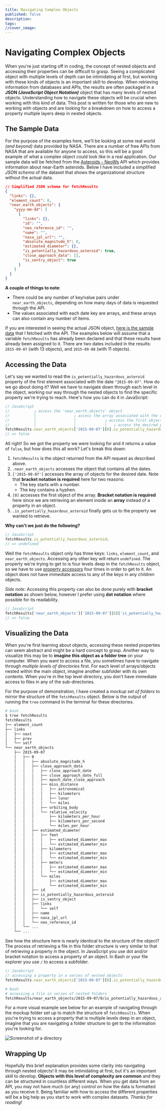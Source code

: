 ```yaml
---
title: Navigating Complex Objects
published: false
description: 
tags: 
//cover_image:
---
```


# Navigating Complex Objects

When you're just starting off in coding, the concept of nested objects and accessing their properties can be difficult to grasp. Seeing a complicated object with multiple levels of depth can be intimidating at first, but working with these kinds of objects is an important skill to develop. When retrieving information from databases and APIs, the results are often packaged in a **JSON *(JavaScript Object Notation)*** object that has many levels of nested objects. Understanding how to navigate these objects will be crucial when working with this kind of data. This post is written for those who are new to working with objects and are looking for a breakdown on how to access a property multiple layers deep in nested objects.

## The Sample Data

For the purpose of the examples here, we'll be looking at some real world *(and beyond)* data provided by NASA. There are a number of free APIs from NASA that are available for anyone to access, so this will be a good example of what a complex object could look like in a real application. Our sample data will be fetched from the [Asteroids - NeoWs](https://api.nasa.gov/#asteroids-neows) API which provides information about near-Earth asteroids. Below I have included a simplified *JSON schema* of the dataset that shows the organizational structure without the actual data. 

```json
// Simplified JSON schema for fetchResults
{
  "links": {},
  "element_count": 0,
  "near_earth_objects": {
    "yyyy-mm-dd": [
      {
        "links": {},
        "id": "",
        "neo_reference_id": "",
        "name": "",
        "nasa_jpl_url": "",
        "absolute_magnitude_h": 0,
        "estimated_diameter": {},
        "is_potentially_hazardous_asteroid": true,
        "close_approach_data": [],
        "is_sentry_object": true
      }
    ]
  }
}
```

**A couple of things to note**:
- There could be any number of key/value pairs under `near_earth_objects`, depending on how many days of data is requested through the API.
- The values associated with each date key are arrays, and these arrays can also contain any number of items.

If you are interested in seeing the actual JSON object, [here is the sample data](./sample-data.json) that I fetched with the API. The examples below will assume that a variable `fetchResults` has already been declared and that these results have already been assigned to it. There are two dates included in the results: `2015-09-07` (with 13 objects), and `2015-09-08` (with 11 objects).


## Accessing the Data

Let's say we wanted to read the `is_potentially_hazardous_asteroid` property of the first element associated with the date `"2015-09-07"`. How do we go about doing it? Well we have to navigate down through each level in the object, working our way through the nested objects to find the specific property we're trying to reach. Here's how you can do it in JavaScript:

```jsx
// JavaScript
//           ┌ access the 'near_earth_objects' object
//           │                 ┌ access the array associated with the desired date
//           │                 │             ┌ acccess the first object in the array
//           │                 │             │   ┌ access the desired property
fetchResults.near_earth_objects['2015-09-07'][0].is_potentially_hazardous_asteroid;
// => false
```

All right! So we got the property we were looking for and it returns a value of `false`, but how does this all work? Let's break this down:
1. `fetchResults` is the object returned from the API request as described above.
1. `.near_earth_objects` accesses the object that contains all the dates.
1. `['2015-09-07']` accesses the array of objects for the desired date. Note that **bracket notation is required** here for two reasons:
    - The key starts with a number.
    - The key contains a hyphen.
1. `[0]` accesses the first object of the array. **Bracket notation is required** here since we are retrieving an element inside an **array** instead of a property in an object.
1. `.is_potentially_hazardous_asteroid` finally gets us to the property we wanted to retrieve.

**Why can't we just do the following?**

```jsx
// JavaScript
fetchResults.is_potentially_hazardous_asteroid;
// => undefined
```

Well the `fetchResults` object only has three keys: `links`, `element_count`, and `near_earth_objects`. Accessing any other key will return `undefined`. The property we're trying to get to is four levels deep in the `fetchResults` object, so we have to use [property accessors](https://developer.mozilla.org/en-US/docs/Web/JavaScript/Reference/Operators/Property_accessors) four times in order to get to it. An object does not have immediate access to any of the keys in any children objects. 

*Side note*: Accessing this property can also be done purely with **bracket notation** as shown below, however I prefer using **dot notation** where possible for its readability.

```jsx
// JavaScript
fetchResults['near_earth_objects']['2015-09-07'][0]['is_potentially_hazardous_asteroid'];
// => false
```

## Visualizing the Data

When you're first learning about objects, accessing these nested properties can seem abstract and might be a hard concept to grasp. Another way to visualize this may be to **imagine this object as a folder tree** on your computer. When you want to access a file, you sometimes have to navigate through *multiple levels of directories* first. For each level of arrays/objects nested within the main object, imagine another subfolder with its own contents. When you're in the top level directory, you don't have immediate access to files in any of the sub-directories. 

For the purpose of demonstration, I have created a *mockup set of folders* to mirror the structure of the `fetchResults` object. Below is the output of running the `tree` command in the terminal for these directories. 
```bash
# bash
$ tree fetchResults
fetchResults
├── element_count
├── links
│   ├── next
│   ├── prev
│   └── self
└── near_earth_objects
    ├── 2015-09-07
    │   ├── 0
    │   │   ├── absolute_magnitude_h
    │   │   ├── close_approach_data
    │   │   │   ├── close_approach_date
    │   │   │   ├── close_approach_date_full
    │   │   │   ├── epoch_date_close_approach
    │   │   │   ├── miss_distance
    │   │   │   │   ├── astronomical
    │   │   │   │   ├── kilometers
    │   │   │   │   ├── lunar
    │   │   │   │   └── miles
    │   │   │   ├── orbiting_body
    │   │   │   └── relative_velocity
    │   │   │       ├── kilometers_per_hour
    │   │   │       ├── kilometers_per_second
    │   │   │       └── miles_per_hour
    │   │   ├── estimated_diameter
    │   │   │   ├── feet
    │   │   │   │   ├── estimated_diameter_max
    │   │   │   │   └── estimated_diameter_min
    │   │   │   ├── kilometers
    │   │   │   │   ├── estimated_diameter_max
    │   │   │   │   └── estimated_diameter_min
    │   │   │   ├── meters
    │   │   │   │   ├── estimated_diameter_max
    │   │   │   │   └── estimated_diameter_min
    │   │   │   └── miles
    │   │   │       ├── estimated_diameter_max
    │   │   │       └── estimated_diameter_min
    │   │   ├── id
    │   │   ├── is_potentially_hazardous_asteroid
    │   │   ├── is_sentry_object
    │   │   ├── links
    │   │   │   └── self
    │   │   ├── name
    │   │   ├── nasa_jpl_url
    │   │   └── neo_reference_id
    │   └── ...
    └── ...
```

See how the structure here is nearly identical to the structure of the object? The process of retrieving a file in this folder structure is very similar to that of retrieving a property in the object. In JavaScript you use dot and/or bracket notation to access a property of an object. In Bash or your file explorer you use `/` to access a subfolder.

```jsx
// JavaScript
// accessing a property in a series of nested objects
fetchResults.near_earth_objects['2015-09-07'][0].is_potentially_hazardous_asteroid;
```

```bash
# bash
# accessing a file in series of nested folders
fetchResults/near_earth_objects/2015-09-07/0/is_potentially_hazardous_asteroid
```

For a more visual example see below for an example of navigating through the mockup folder set up to match the structure of `fetchResults`. When you're trying to access a property that is multiple levels deep in an object, imagine that you are navigating a folder structure to get to the information you're looking for.

![Screenshot of a directory](./images/directory-example.gif )

## Wrapping Up

Hopefully this brief explanation provides some clarity into navigating through nested objects! It may be intimidating at first, but it's an important skill to develop. **Objects with this level of complexity are common** and they can be structured in countless different ways. When you get data from an API, you may not have much (or any) control on how the data is formatted as you receive it. Being familiar with how to access the different properties will be a big help as you start to work with complex datasets. *Thanks for reading!*